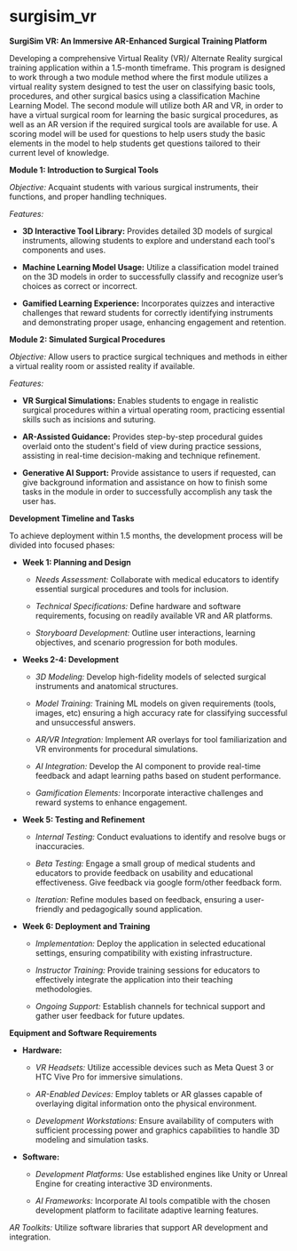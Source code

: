 # surgisim_vr

**SurgiSim VR: An Immersive AR-Enhanced Surgical Training Platform**

Developing a comprehensive Virtual Reality (VR)/ Alternate Reality surgical training application within a 1.5-month timeframe. This program is designed to work through a two module method where the first module utilizes a virtual reality system designed to test the user on classifying basic tools, procedures, and other surgical basics using a classification Machine Learning Model. The second module will utilize both AR and VR, in order to have a virtual surgical room for learning the basic surgical procedures, as well as an AR version if the required surgical tools are available for use. A scoring model will be used for questions to help users study the basic elements in the model to help students get questions tailored to their current level of knowledge.

**Module 1: Introduction to Surgical Tools**

_Objective:_ Acquaint students with various surgical instruments, their functions, and proper handling techniques.

_Features:_

*   **3D Interactive Tool Library:** Provides detailed 3D models of surgical instruments, allowing students to explore and understand each tool's components and uses.
    
*   **Machine Learning Model Usage:** Utilize a classification model trained on the 3D models in order to successfully classify and recognize user’s choices as correct or incorrect.
    
*   **Gamified Learning Experience:** Incorporates quizzes and interactive challenges that reward students for correctly identifying instruments and demonstrating proper usage, enhancing engagement and retention.
    

**Module 2: Simulated Surgical Procedures**

_Objective:_ Allow users to practice surgical techniques and methods in either a virtual reality room or assisted reality if available. 

_Features:_

*   **VR Surgical Simulations:** Enables students to engage in realistic surgical procedures within a virtual operating room, practicing essential skills such as incisions and suturing.
    
*   **AR-Assisted Guidance:** Provides step-by-step procedural guides overlaid onto the student's field of view during practice sessions, assisting in real-time decision-making and technique refinement.
    
*   **Generative AI Support:** Provide assistance to users if requested, can give background information and assistance on how to finish some tasks in the module in order to successfully accomplish any task the user has.
    

**Development Timeline and Tasks**

To achieve deployment within 1.5 months, the development process will be divided into focused phases:

*   **Week 1: Planning and Design**
    
    *   _Needs Assessment:_ Collaborate with medical educators to identify essential surgical procedures and tools for inclusion.
        
    *   _Technical Specifications:_ Define hardware and software requirements, focusing on readily available VR and AR platforms.
        
    *   _Storyboard Development:_ Outline user interactions, learning objectives, and scenario progression for both modules.
        
*   **Weeks 2-4: Development**
    
    *   _3D Modeling:_ Develop high-fidelity models of selected surgical instruments and anatomical structures.
        
    *   _Model Training:_ Training ML models on given requirements (tools, images, etc) ensuring a high accuracy rate for classifying successful and unsuccessful answers.
        
    *   _AR/VR Integration:_ Implement AR overlays for tool familiarization and VR environments for procedural simulations.
        
    *   _AI Integration:_ Develop the AI component to provide real-time feedback and adapt learning paths based on student performance.
        
    *   _Gamification Elements:_ Incorporate interactive challenges and reward systems to enhance engagement.
        
*   **Week 5: Testing and Refinement**
    
    *   _Internal Testing:_ Conduct evaluations to identify and resolve bugs or inaccuracies.
        
    *   _Beta Testing:_ Engage a small group of medical students and educators to provide feedback on usability and educational effectiveness. Give feedback via google form/other feedback form.
        
    *   _Iteration:_ Refine modules based on feedback, ensuring a user-friendly and pedagogically sound application.
        
*   **Week 6: Deployment and Training**
    
    *   _Implementation:_ Deploy the application in selected educational settings, ensuring compatibility with existing infrastructure.
        
    *   _Instructor Training:_ Provide training sessions for educators to effectively integrate the application into their teaching methodologies.
        
    *   _Ongoing Support:_ Establish channels for technical support and gather user feedback for future updates.
        

**Equipment and Software Requirements**

*   **Hardware:**
    
    *   _VR Headsets:_ Utilize accessible devices such as Meta Quest 3 or HTC Vive Pro for immersive simulations.
        
    *   _AR-Enabled Devices:_ Employ tablets or AR glasses capable of overlaying digital information onto the physical environment.
        
    *   _Development Workstations:_ Ensure availability of computers with sufficient processing power and graphics capabilities to handle 3D modeling and simulation tasks.
        
*   **Software:**
    
    *   _Development Platforms:_ Use established engines like Unity or Unreal Engine for creating interactive 3D environments.
        
    *   _AI Frameworks:_ Incorporate AI tools compatible with the chosen development platform to facilitate adaptive learning features.
        

_AR Toolkits:_ Utilize software libraries that support AR development and integration.
